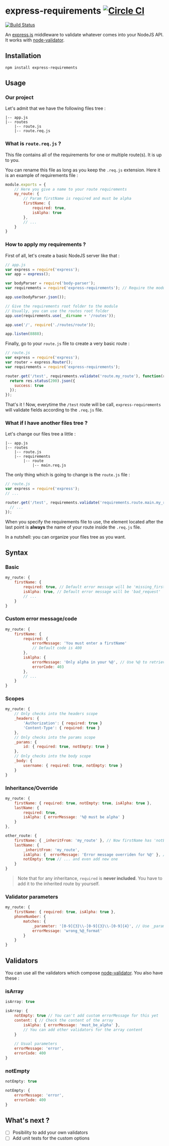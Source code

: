 # express-requirements [![Circle CI](https://circleci.com/gh/lobodart/express-requirements/tree/master.svg?style=svg)](https://circleci.com/gh/lobodart/express-requirements/tree/master)
[![Build Status](https://travis-ci.org/lobodart/express-requirements.svg?branch=master)](https://travis-ci.org/lobodart/express-requirements)

An [express.js](https://github.com/visionmedia/express) middleware to validate whatever comes into your NodeJS API. It works with [node-validator](https://github.com/chriso/validator.js).

## Installation
```
npm install express-requirements
```

## Usage
### Our project
Let's admit that we have the following files tree :
```
|-- app.js
|-- routes
    |-- route.js
    |-- route.req.js
```

### What is `route.req.js` ?
This file contains all of the requirements for one or multiple route(s). It is up to you.

You can rename this file as long as you keep the `.req.js` extension.
Here it is an example of requirements file :
```javascript
module.exports = {
    // Here you give a name to your route requirements
    my_route: {
        // Param firstName is required and must be alpha
        firstName: {
            required: true,
            isAlpha: true
        },
        // ...
    }
}
```

### How to apply my requirements ?
First of all, let's create a basic NodeJS server like that :
```javascript
// app.js
var express = require('express');
var app = express();

var bodyParser = require('body-parser');
var requirements = require('express-requirements'); // Require the module

app.use(bodyParser.json());

// Give the requirements root folder to the module
// Usually, you can use the routes root folder
app.use(requirements.use(__dirname + '/routes'));

app.use('/', require('./routes/route'));

app.listen(8888);
```

Finally, go to your `route.js` file to create a very basic route :
```javascript
// route.js
var express = require('express');
var router = express.Router();
var requirements = require('express-requirements');

router.get('/test', requirements.validate('route.my_route'), function(req, res, next) {
  return res.status(200).json({
    success: true
  });
});
```

That's it ! Now, everytime the `/test` route will be call, `express-requirements` will validate fields according to the `.req.js` file.

### What if I have another files tree ?
Let's change our files tree a little :
```
|-- app.js
|-- routes
    |-- route.js
    |-- requirements
        |-- route
            |-- main.req.js
```
The only thing which is going to change is the `route.js` file :
```javascript
// route.js
var express = require('express');
// ...

router.get('/test', requirements.validate('requirements.route.main.my_route'), function(req, res, next) {
  // ...
});
```

When you specify the requirements file to use, the element located after the last point is **always** the name of your route inside the `.req.js` file.

In a nutshell: you can organize your files tree as you want.

## Syntax
### Basic
```javascript
my_route: {
    firstName: {
        required: true, // Default error message will be 'missing_firstName_parameter'
        isAlpha: true, // Default error message will be 'bad_request'
        // ...
    }
}
```

### Custom error message/code
```javascript
my_route: {
    firstName: {
        required: {
            errorMessage: 'You must enter a firstName'
            // Default code is 400
        },
        isAlpha: {
            errorMessage: 'Only alpha in your %@', // Use %@ to retrieve the property name (here it is 'firstName')
            errorCode: 403
        },
        // ...
    }
}
```

### Scopes
```javascript
my_route: {
    // Only checks into the headers scope
    _headers: {
        'Authorization': { required: true }
        'Content-Type': { required: true }
    },
    // Only checks into the params scope
    _params: {
        id: { required: true, notEmpty: true }
    },
    // Only checks into the body scope
    _body: {
        username: { required: true, notEmpty: true }
    }
}
```

### Inheritance/Override
```javascript
my_route: {
    firstName: { required: true, notEmpty: true, isAlpha: true },
    lastName: {
        required: true,
        isAlpha: { errorMessage: '%@ must be alpha' }
    }
},

other_route: {
    firstName: { _inheritFrom: 'my_route' }, // Now firstName has 'notEmpty' and 'isAlpha' as requirements
    lastName: {
        _inheritFrom: 'my_route',
        isAlpha: {  errorMessage: 'Error message overriden for %@' }, // You can override any requirement component ...
        notEmpty: true // ... and even add new one
    }
}
```

> Note that for any inheritance, `required` is **never included**. You have to add it to the inherited route by yourself.

### Validator parameters
```javascript
my_route: {
    firstName: { required: true, isAlpha: true },
    phoneNumber: {
        matches: {
            _parameter: '[0-9]{3}\\-[0-9]{3}\\-[0-9]{4}', // Use _parameter to pass any parameter to a validator
            errorMessage: 'wrong_%@_format'
        }
    }
}
```

## Validators
You can use all the validators which compose [node-validator](https://github.com/chriso/validator.js).
You also have these :
### isArray
```javascript
isArray: true
```

```javascript
isArray: {
    notEmpty: true // You can't add custom errorMessage for this yet
    content: { // Check the content of the array
        isAlpha: { errorMessage: 'must_be_alpha' },
        // You can add other validators for the array content
    }
    
    // Usual parameters
    errorMessage: 'error',
    errorCode: 400
}
```

### notEmpty
```javascript
notEmpty: true
```

```javascript
notEmpty: {
    errorMessage: 'error',
    errorCode: 400
}
```

## What's next ?
- [ ] Posibility to add your own validators
- [ ] Add unit tests for the custom options
